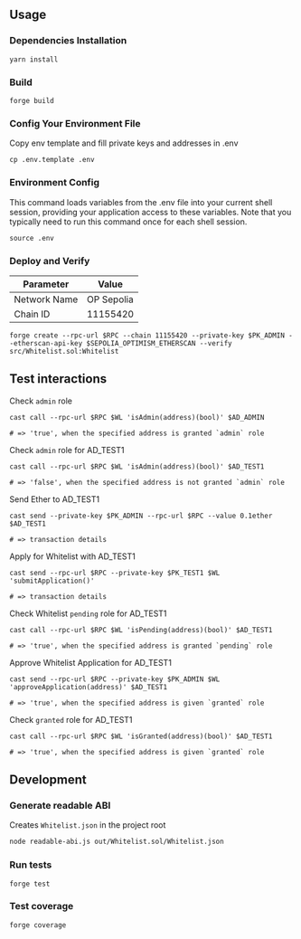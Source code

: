 ## Usage

### Dependencies Installation

```shell
yarn install
```

### Build

```shell
forge build
```
### Config Your Environment File

Copy env template and fill private keys and addresses in .env

```shell
cp .env.template .env
```
### Environment Config

This command loads variables from the .env file into your current shell session, providing your application access to these variables. Note that you typically need to run this command once for each shell session.

```shell
source .env
```
### Deploy and Verify

|  Parameter | Value |
|---|-------|
|  Network Name |  OP Sepolia |
|  Chain ID |  11155420 |

```shell
forge create --rpc-url $RPC --chain 11155420 --private-key $PK_ADMIN --etherscan-api-key $SEPOLIA_OPTIMISM_ETHERSCAN --verify src/Whitelist.sol:Whitelist
```
## Test interactions

Check `admin` role

```shell
cast call --rpc-url $RPC $WL 'isAdmin(address)(bool)' $AD_ADMIN

# => 'true', when the specified address is granted `admin` role
```
Check `admin` role for AD_TEST1

```shell
cast call --rpc-url $RPC $WL 'isAdmin(address)(bool)' $AD_TEST1

# => 'false', when the specified address is not granted `admin` role
```
Send Ether to AD_TEST1

```shell
cast send --private-key $PK_ADMIN --rpc-url $RPC --value 0.1ether $AD_TEST1

# => transaction details
```
Apply for Whitelist with AD_TEST1

```shell
cast send --rpc-url $RPC --private-key $PK_TEST1 $WL 'submitApplication()'

# => transaction details
```
Check Whitelist `pending` role for AD_TEST1

```shell
cast call --rpc-url $RPC $WL 'isPending(address)(bool)' $AD_TEST1

# => 'true', when the specified address is granted `pending` role
```
Approve Whitelist Application for AD_TEST1

```shell
cast send --rpc-url $RPC --private-key $PK_ADMIN $WL 'approveApplication(address)' $AD_TEST1

# => 'true', when the specified address is given `granted` role
```

Check `granted` role for AD_TEST1

```shell
cast call --rpc-url $RPC $WL 'isGranted(address)(bool)' $AD_TEST1

# => 'true', when the specified address is given `granted` role
```
## Development

### Generate readable ABI

Creates `Whitelist.json` in the project root

```sh
node readable-abi.js out/Whitelist.sol/Whitelist.json
```

### Run tests

```shell
forge test 
```

### Test coverage

```shell
forge coverage 
```
